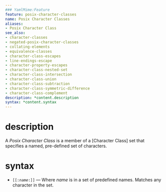 ```yaml
---
### YamlMime:Feature
feature: posix-character-classes
name: Posix Character Classes
aliases:
- Posix Character Class
see_also:
- character-classes
- negated-posix-character-classes
- collating-elements
- equivalence-classes
- character-class-escapes
- line-endings-escape
- character-property-escapes
- character-class-nested-set
- character-class-intersection
- character-class-union
- character-class-subtraction
- character-class-symmetric-difference
- character-class-complement
description: *content.description
syntax: *content.syntax
---
```

# description
A <dfn>Posix Character Class</dfn> is a member of a [Character Class] set that specifies a named, pre-defined set of characters.

# syntax
- <code>[[:<em>name</em>:]]</code> &mdash; Where *name* is in a set of predefined names. Matches any character in the set.
